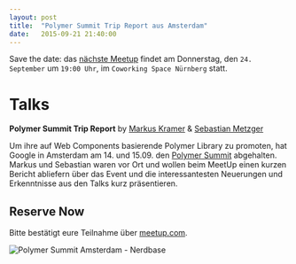 ```yaml
---
layout: post
title:  "Polymer Summit Trip Report aus Amsterdam"
date:   2015-09-21 21:40:00
---
```


Save the date: das [nächste Meetup][next-meetup] findet am Donnerstag, den `24. September` um `19:00 Uhr`, im `Coworking Space Nürnberg` statt.

# Talks

**Polymer Summit Trip Report** by [Markus Kramer][markus-kramer] & [Sebastian Metzger][sebastian-metzger]

Um ihre auf Web Components basierende Polymer Library zu promoten, hat Google in Amsterdam am 14. und 15.09. den [Polymer Summit][polymer-summit] abgehalten. Markus und Sebastian waren vor Ort und wollen beim MeetUp einen kurzen Bericht abliefern über das Event und die interessantesten Neuerungen und Erkenntnisse aus den Talks kurz präsentieren.

## Reserve Now

Bitte bestätigt eure Teilnahme über [meetup.com][next-meetup].

<img src="http://photos4.meetupstatic.com/photos/event/3/b/6/7/600_442155207.jpeg" alt="Polymer Summit Amsterdam - Nerdbase" title="Polymer Summit Amsterdam - Nerdbase" />

[next-meetup]: http://www.meetup.com/de/FrankenJS/events/225484424/
[sebastian-metzger]: https://twitter.com/sebastianmetzgr
[markus-kramer]: about:blank
[polymer-summit]: https://www.polymer-project.org/summit